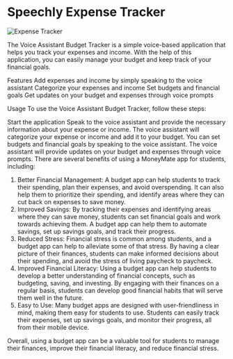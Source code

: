 # Speechly Expense Tracker

![Expense Tracker](https://i.ibb.co/VJjj3Kp/Screenshot-2020-12-18-205600.png)

The Voice Assistant Budget Tracker is a simple voice-based application that helps you track your expenses and income. With the help of this application, you can easily manage your budget and keep track of your financial goals.

Features
  Add expenses and income by simply speaking to the voice assistant
  Categorize your expenses and income
  Set budgets and financial goals
  Get updates on your budget and expenses through voice prompts
  
  Usage
    To use the Voice Assistant Budget Tracker, follow these steps:

Start the application 
  Speak to the voice assistant and provide the necessary information about your expense or income.
  The voice assistant will categorize your expense or income and add it to your budget.
  You can set budgets and financial goals by speaking to the voice assistant.
  The voice assistant will provide updates on your budget and expenses through voice prompts.
There are several benefits of using a MoneyMate app for students, including:

1. Better Financial Management: A budget app can help students to track their spending, plan their expenses, and avoid overspending. It can also help them to prioritize their spending, and identify areas where they can cut back on expenses to save money.
2. Improved Savings: By tracking their expenses and identifying areas where they can save money, students can set financial goals and work towards achieving them. A budget app can help them to automate savings, set up savings goals, and track their progress.
3. Reduced Stress: Financial stress is common among students, and a budget app can help to alleviate some of that stress. By having a clear picture of their finances, students can make informed decisions about their spending, and avoid the stress of living paycheck to paycheck.
4. Improved Financial Literacy: Using a budget app can help students to develop a better understanding of financial concepts, such as budgeting, saving, and investing. By engaging with their finances on a regular basis, students can develop good financial habits that will serve them well in the future.
5. Easy to Use: Many budget apps are designed with user-friendliness in mind, making them easy for students to use. Students can easily track their expenses, set up savings goals, and monitor their progress, all from their mobile device.

Overall, using a budget app can be a valuable tool for students to manage their finances, improve their financial literacy, and reduce financial stress.
